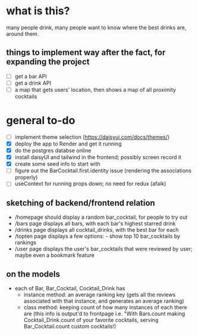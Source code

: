 # what is this?

many people drink, many people want to know where the best drinks are, around them.

## things to implement way after the fact, for expanding the project

- [ ] get a bar API
- [ ] get a drink API
- [ ] a map that gets users' location, then shows a map of all proximity cocktails

# general to-do

- [ ] implement theme selection (https://daisyui.com/docs/themes/)
- [x] deploy the app to Render and get it running
- [x] do the postgres databse online
- [x] install daisyUI and tailwind in the frontend; possibly screen record it
- [x] create some seed info to start with
- [ ] figure out the BarCocktail.first.identity issue (rendering the associations properly)
- [ ] useContext for running props down; no need for redux (afaik)

## sketching of backend/frontend relation

- /homepage should display a random bar_cocktail, for people to try out
- /bars page displays all bars, with each bar's highest starred drink
- /drinks page displays all cocktail_drinks, with the best bar for each
- /topten page displays a few options: - show top 10 bar_cocktails by rankings
- /user page displays the user's bar_cocktails that were reviewed by user; maybe even a bookmark feature

## on the models

- each of Bar, Bar_Cocktail, Cocktail_Drink has
  - instance method: an average ranking key (gets all the reviews associated with that instance, and generates an average ranking)
  - class method: keeping count of how many instances of each there are (this info is output'd to frontpage i.e. "With Bars.count making Cocktail_Drink.count of your favorite cocktails, serving Bar_Cocktail.count custom cocktails!)
  


